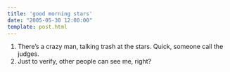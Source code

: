 ```yaml
---
title: 'good morning stars'
date: "2005-05-30 12:00:00"
template: post.html
---
```


1. There’s a crazy man, talking trash at the stars. Quick, someone call the judges. 
2. Just to verify, other people can see me, right?